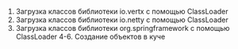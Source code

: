 1. Загрузка классов библиотеки io.vertx с помощью ClassLoader
2. Загрузка классов библиотеки io.netty с помощью ClassLoader
3. Загрузка классов библиотеки org.springframework с помощью ClassLoader
4-6. Создание объектов в куче